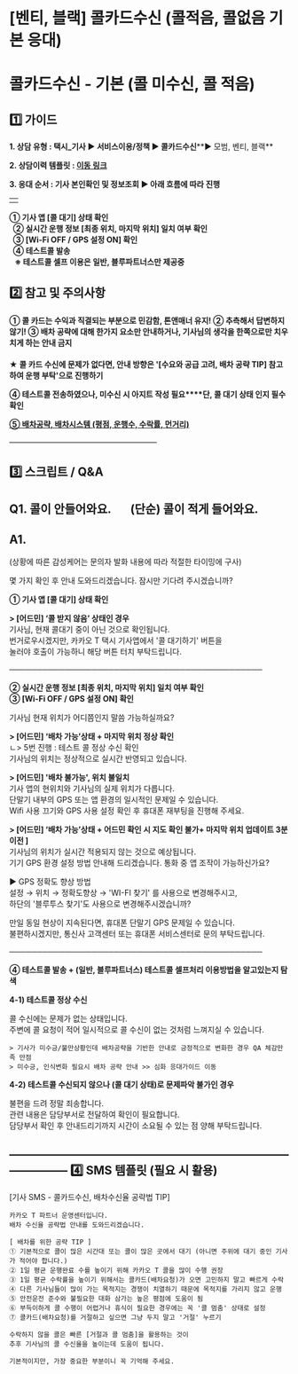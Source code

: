 # [벤티, 블랙] 콜카드수신 (콜적음, 콜없음 기본 응대)

**콜카드수신 - 기본 (콜 미수신, 콜 적음)**
============================

**1️⃣ 가이드**
-----------

**1. 상담 유형 : 택시\_기사 ▶ 서비스이용/정책 ▶ 콜카드수신****▶ 모범, 벤티, 블랙**

**2. 상담이력 템플릿 : [이동 링크](https://kakaomobilitysupport.zendesk.com/hc/ko/articles/31317876224921--%ED%83%9D%EC%8B%9C-%EA%B8%B0%EC%82%AC-%EC%BD%9C%EC%B9%B4%EB%93%9C%EC%88%98%EC%8B%A0-%EC%83%81%EB%8B%B4%EC%9D%B4%EB%A0%A5)**

**3. 응대 순서 : 기사 본인확인 및 정보조회 ▶ 아래 흐름에 따라 진행**

|  |
| --- |
|  |

**① 기사 앱 [콜 대기] 상태 확인  
  ② 실시간 운행 정보 [최종 위치, 마지막 위치] 일치 여부 확인  
  ③ [Wi-Fi OFF / GPS 설정 ON] 확인  
  ④ 테스트콜 발송  
   ※ 테스트콜 셀프 이용은 일반, 블루파트너스만 제공중**

**2️⃣ 참고 및 주의사항**
-----------------

#### **① 콜 카드는 수익과 직결되는 부분으로 민감함, 톤앤매너 유지!** **② 추측해서 답변하지 않기!** **③ 배차 공략에 대해 한가지 요소만 안내하거나, 기사님의 생각을 한쪽으로만 치우치게 하는 안내 금지**

**★ 콜 카드 수신에 문제가 없다면, 안내 방향은 '[수요와 공급 고려, 배차 공략 TIP] 참고하여 운행 부탁'으로 진행하기**

**④ 테스트콜 전송하였으나, 미수신 시 아지트 작성 필요****단, 콜 대기 상태 인지 필수 확인**

[**⑤ 배차공략, 배차시스템 (평점, 운행수, 수락률, 먼거리)**](https://kakaomobilitysupport.zendesk.com/hc/ko/articles/29923263357081--%EB%B2%A4%ED%8B%B0-%EB%B0%B0%EC%B0%A8%EA%B3%B5%EB%9E%B5-%EB%B0%B0%EC%B0%A8%EC%8B%9C%EC%8A%A4%ED%85%9C-%ED%8F%89%EC%A0%90-%EC%9A%B4%ED%96%89%EC%88%98-%EC%88%98%EB%9D%BD%EB%A5%A0-%EB%A8%BC%EA%B1%B0%EB%A6%AC)

―――――――――――――――――――

**3️⃣ 스크립트 / Q&A**
------------------

**Q1.** **콜이 안들어와요.       (단순) 콜이 적게 들어와요.**
--------------------------------------------

**A1.**
-------

(상황에 따른 감성케어는 문의자 발화 내용에 따라 적절한 타이밍에 구사)

몇 가지 확인 후 안내 도와드리겠습니다. 잠시만 기다려 주시겠습니까?

**① 기사 앱 [콜 대기] 상태 확인**

**> [어드민] ‘콜 받지 않음’ 상태인 경우**  
기사님, 현재 콜대기 중이 아닌 것으로 확인됩니다.  
번거로우시겠지만, 카카오 T 택시 기사앱에서 '콜 대기하기' 버튼을  
눌러야 호출이 가능하니 해당 버튼 터치 부탁드립니다.

──────────────────────────────────────────────

**② 실시간 운행 정보 [최종 위치, 마지막 위치] 일치 여부 확인  
③ [Wi-Fi OFF / GPS 설정 ON] 확인**

기사님 현재 위치가 어디쯤인지 말씀 가능하실까요?

**> [어드민] ‘배차 가능’상태 + 마지막 위치 정상 확인**  
ㄴ> 5번 진행 : 테스트 콜 정상 수신 확인  
기사님의 위치는 정상적으로 실시간 반영되고 있습니다.

**> [어드민] '배차 불가능', 위치 불일치**  
기사 앱의 현위치와 기사님의 실제 위치가 다릅니다.  
단말기 내부의 GPS 또는 앱 환경의 일시적인 문제일 수 있습니다.  
Wifi 사용 끄기와 GPS 사용 설정 확인 후 휴대폰 재부팅을 진행해 주세요.

**> [어드민] ‘배차 가능’상태 + 어드민 확인 시 지도 확인 불가+ 마지막 위치 업데이트 3분 이전 ]**  
기사님의 위치가 실시간 적용되지 않는 것으로 예상됩니다.  
기기 GPS 환경 설정 방법 안내해 드리겠습니다. 통화 중 앱 조작이 가능하신가요?

▶ GPS 정확도 향상 방법  
설정 → 위치 → 정확도향상 → 'WI-FI 찾기' 를 사용으로 변경해주시고,  
하단의 '블루투스 찾기'도 사용으로 변경해주시겠습니까?

만일 동일 현상이 지속된다면, 휴대폰 단말기 GPS 문제일 수 있습니다.  
불편하시겠지만, 통신사 고객센터 또는 휴대폰 서비스센터로 문의 부탁드립니다.

──────────────────────────────────────────────

**④ 테스트콜 발송 + (일반, 블루파트너스) 테스트콜 셀프처리 이용방법을 알고있는지 탐색**

**4-1) 테스트콜 정상 수신**

콜 수신에는 문제가 없는 상태입니다.  
주변에 콜 요청이 적어 일시적으로 콜 수신이 없는 것처럼 느껴지실 수 있습니다.

```
> 기사가 미수긍/불만상황인데 배차공략을 기반한 안내로 긍정적으로 변화한 경우 QA 체감만족 만점   
> 미수긍, 인식변화 필요시 배차 공략 안내 >> 심화 응대가이드 이동
```

**4-2) 테스트콜 수신되지 않으나 (콜 대기 상태)로 문제파악 불가인 경우**

불편을 드려 정말 죄송합니다.  
관련 내용은 담당부서로 전달하여 확인이 필요합니다.  
담당부서 확인 후 안내드리기까지 시간이 소요될 수 있는 점 양해 부탁드립니다.

**―****―****―****―****―****―****―****―****―****―****―****―****―****―****―****―****―****―****―****―****―****―****―****―****―****―****―****―****―** **4️⃣** **SMS 템플릿 (필요 시 활용)**
-------------------------------------------------------------------------------------------------------------------------------------------------------------------------------

[기사 SMS - 콜카드수신, 배차수신율 공략법 TIP]

```
카카오 T 파트너 운영센터입니다.   
배차 수신율 공략법 안내를 도와드리겠습니다.  
  
[ 배차를 위한 공략 TIP ]   
① 기본적으로 콜이 많은 시간대 또는 콜이 많은 곳에서 대기 (아니면 주위에 대기 중인 기사가 적어야 합니다.)   
② 1일 평균 운행완료 수를 높이기 위해 카카오 T 콜을 많이 수행 권장   
③ 1일 평균 수락률을 높이기 위해서는 콜카드(배차요청)가 오면 고민하지 말고 빠르게 수락   
④ 다른 기사님들이 많이 가는 목적지는 경쟁이 치열하기 때문에 목적지를 가리지 않고 운행   
⑤ 안전운전 준수와 불필요한 대화 삼가는 높은 평점에 도움이 됨   
⑥ 부득이하게 콜 수행이 어렵거나 휴식이 필요한 경우에는 꼭 '콜 멈춤' 상태로 설정   
⑦ 콜카드(배차요청)를 거절하고 싶으면 그냥 두지 말고 '거절' 누르기  
  
수락하지 않을 콜은 빠른 [거절과 콜 멈춤]을 활용하는 것이   
추후 기사님의 콜 수신율을 높이는데 도움이 됩니다.  
  
기본적이지만, 가장 중요한 부분이니 꼭 기억해 주세요.
```